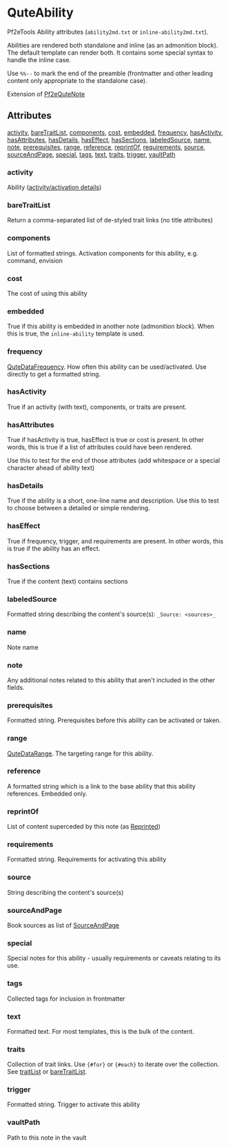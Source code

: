 # QuteAbility

Pf2eTools Ability attributes (`ability2md.txt` or `inline-ability2md.txt`).

Abilities are rendered both standalone and inline (as an admonition block).
The default template can render both. It contains some special syntax to handle
the inline case.

Use `%%--` to mark the end of the preamble (frontmatter and
other leading content only appropriate to the standalone case).

Extension of [Pf2eQuteNote](Pf2eQuteNote.md)

## Attributes

[activity](#activity), [bareTraitList](#baretraitlist), [components](#components), [cost](#cost), [embedded](#embedded), [frequency](#frequency), [hasActivity](#hasactivity), [hasAttributes](#hasattributes), [hasDetails](#hasdetails), [hasEffect](#haseffect), [hasSections](#hassections), [labeledSource](#labeledsource), [name](#name), [note](#note), [prerequisites](#prerequisites), [range](#range), [reference](#reference), [reprintOf](#reprintof), [requirements](#requirements), [source](#source), [sourceAndPage](#sourceandpage), [special](#special), [tags](#tags), [text](#text), [traits](#traits), [trigger](#trigger), [vaultPath](#vaultpath)


### activity

Ability ([activity/activation details](QuteDataActivity.md))

### bareTraitList

Return a comma-separated list of de-styled trait links (no title attributes)

### components

List of formatted strings. Activation components for this ability, e.g. command, envision

### cost

The cost of using this ability

### embedded

True if this ability is embedded in another note (admonition block).
When this is true, the `inline-ability` template is used.

### frequency

[QuteDataFrequency](QuteDataFrequency.md).
How often this ability can be used/activated. Use directly to get a formatted string.

### hasActivity

True if an activity (with text), components, or traits are present.

### hasAttributes

True if hasActivity is true, hasEffect is true or cost is present.
In other words, this is true if a list of attributes could have been rendered.

Use this to test for the end of those attributes (add whitespace or a special
character ahead of ability text)

### hasDetails

True if the ability is a short, one-line name and description.
Use this to test to choose between a detailed or simple rendering.

### hasEffect

True if frequency, trigger, and requirements are present. In other words, this is true if the ability has an effect.

### hasSections

True if the content (text) contains sections

### labeledSource

Formatted string describing the content's source(s): `_Source: <sources>_`

### name

Note name

### note

Any additional notes related to this ability that aren't included in the other fields.

### prerequisites

Formatted string. Prerequisites before this ability can be activated or taken.

### range

[QuteDataRange](QuteDataRange/README.md). The targeting range for this ability.

### reference

A formatted string which is a link to the base ability that this ability references. Embedded only.

### reprintOf

List of content superceded by this note (as [Reprinted](../Reprinted.md))

### requirements

Formatted string. Requirements for activating this ability

### source

String describing the content's source(s)

### sourceAndPage

Book sources as list of [SourceAndPage](../SourceAndPage.md)

### special

Special notes for this ability - usually requirements or caveats relating to its use.

### tags

Collected tags for inclusion in frontmatter

### text

Formatted text. For most templates, this is the bulk of the content.

### traits

Collection of trait links. Use `{#for}` or `{#each}` to iterate over the collection.
See [traitList](#traitlist) or [bareTraitList](#baretraitlist).

### trigger

Formatted string. Trigger to activate this ability

### vaultPath

Path to this note in the vault
